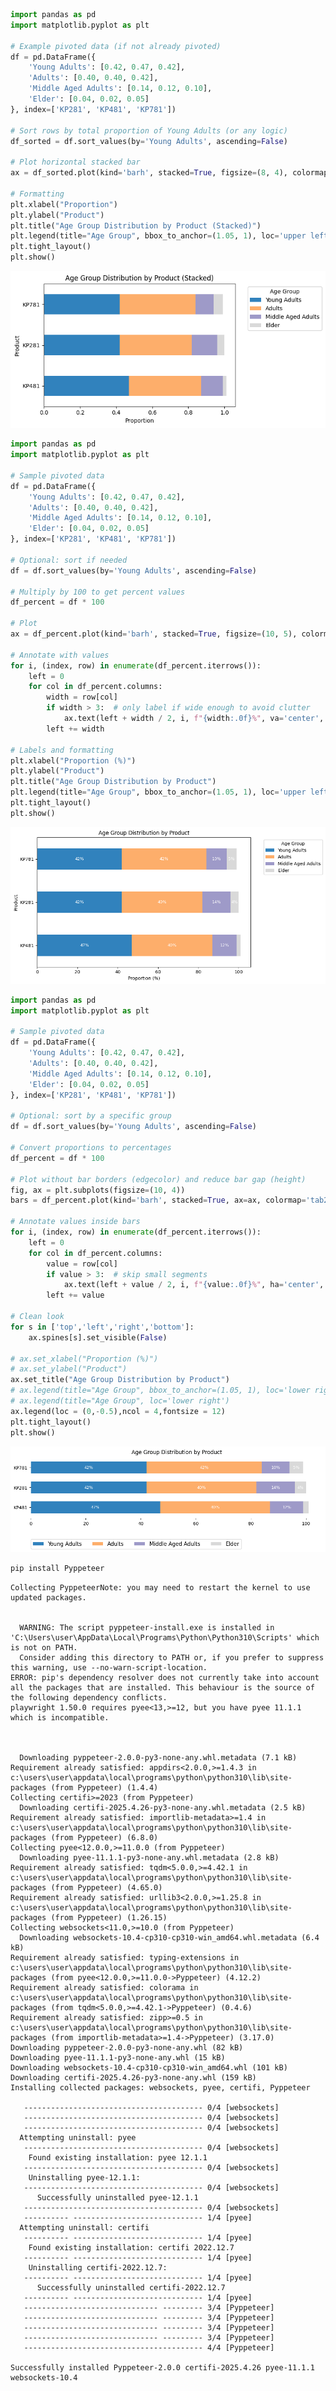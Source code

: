 ```python
import pandas as pd
import matplotlib.pyplot as plt

# Example pivoted data (if not already pivoted)
df = pd.DataFrame({
    'Young Adults': [0.42, 0.47, 0.42],
    'Adults': [0.40, 0.40, 0.42],
    'Middle Aged Adults': [0.14, 0.12, 0.10],
    'Elder': [0.04, 0.02, 0.05]
}, index=['KP281', 'KP481', 'KP781'])

# Sort rows by total proportion of Young Adults (or any logic)
df_sorted = df.sort_values(by='Young Adults', ascending=False)

# Plot horizontal stacked bar
ax = df_sorted.plot(kind='barh', stacked=True, figsize=(8, 4), colormap='tab20c')

# Formatting
plt.xlabel("Proportion")
plt.ylabel("Product")
plt.title("Age Group Distribution by Product (Stacked)")
plt.legend(title="Age Group", bbox_to_anchor=(1.05, 1), loc='upper left')
plt.tight_layout()
plt.show()

```


    
![png](output_0_0.png)
    



```python
import pandas as pd
import matplotlib.pyplot as plt

# Sample pivoted data
df = pd.DataFrame({
    'Young Adults': [0.42, 0.47, 0.42],
    'Adults': [0.40, 0.40, 0.42],
    'Middle Aged Adults': [0.14, 0.12, 0.10],
    'Elder': [0.04, 0.02, 0.05]
}, index=['KP281', 'KP481', 'KP781'])

# Optional: sort if needed
df = df.sort_values(by='Young Adults', ascending=False)

# Multiply by 100 to get percent values
df_percent = df * 100

# Plot
ax = df_percent.plot(kind='barh', stacked=True, figsize=(10, 5), colormap='tab20c')

# Annotate with values
for i, (index, row) in enumerate(df_percent.iterrows()):
    left = 0
    for col in df_percent.columns:
        width = row[col]
        if width > 3:  # only label if wide enough to avoid clutter
            ax.text(left + width / 2, i, f"{width:.0f}%", va='center', ha='center', color='white', fontsize=9)
        left += width

# Labels and formatting
plt.xlabel("Proportion (%)")
plt.ylabel("Product")
plt.title("Age Group Distribution by Product")
plt.legend(title="Age Group", bbox_to_anchor=(1.05, 1), loc='upper left')
plt.tight_layout()
plt.show()

```


    
![png](output_1_0.png)
    



```python
import pandas as pd
import matplotlib.pyplot as plt

# Sample pivoted data
df = pd.DataFrame({
    'Young Adults': [0.42, 0.47, 0.42],
    'Adults': [0.40, 0.40, 0.42],
    'Middle Aged Adults': [0.14, 0.12, 0.10],
    'Elder': [0.04, 0.02, 0.05]
}, index=['KP281', 'KP481', 'KP781'])

# Optional: sort by a specific group
df = df.sort_values(by='Young Adults', ascending=False)

# Convert proportions to percentages
df_percent = df * 100

# Plot without bar borders (edgecolor) and reduce bar gap (height)
fig, ax = plt.subplots(figsize=(10, 4))
bars = df_percent.plot(kind='barh', stacked=True, ax=ax, colormap='tab20c', edgecolor='none', width=0.6)

# Annotate values inside bars
for i, (index, row) in enumerate(df_percent.iterrows()):
    left = 0
    for col in df_percent.columns:
        value = row[col]
        if value > 3:  # skip small segments
            ax.text(left + value / 2, i, f"{value:.0f}%", ha='center', va='center', color='white', fontsize=9)
        left += value

# Clean look
for s in ['top','left','right','bottom']:
    ax.spines[s].set_visible(False)

# ax.set_xlabel("Proportion (%)")
# ax.set_ylabel("Product")
ax.set_title("Age Group Distribution by Product")
# ax.legend(title="Age Group", bbox_to_anchor=(1.05, 1), loc='lower right')
# ax.legend(title="Age Group", loc='lower right')
ax.legend(loc = (0,-0.5),ncol = 4,fontsize = 12)
plt.tight_layout()
plt.show()

```


    
![png](output_2_0.png)
    



```python
pip install Pyppeteer 
```

    Collecting PyppeteerNote: you may need to restart the kernel to use updated packages.
    

      WARNING: The script pyppeteer-install.exe is installed in 'C:\Users\user\AppData\Local\Programs\Python\Python310\Scripts' which is not on PATH.
      Consider adding this directory to PATH or, if you prefer to suppress this warning, use --no-warn-script-location.
    ERROR: pip's dependency resolver does not currently take into account all the packages that are installed. This behaviour is the source of the following dependency conflicts.
    playwright 1.50.0 requires pyee<13,>=12, but you have pyee 11.1.1 which is incompatible.
    

    
      Downloading pyppeteer-2.0.0-py3-none-any.whl.metadata (7.1 kB)
    Requirement already satisfied: appdirs<2.0.0,>=1.4.3 in c:\users\user\appdata\local\programs\python\python310\lib\site-packages (from Pyppeteer) (1.4.4)
    Collecting certifi>=2023 (from Pyppeteer)
      Downloading certifi-2025.4.26-py3-none-any.whl.metadata (2.5 kB)
    Requirement already satisfied: importlib-metadata>=1.4 in c:\users\user\appdata\local\programs\python\python310\lib\site-packages (from Pyppeteer) (6.8.0)
    Collecting pyee<12.0.0,>=11.0.0 (from Pyppeteer)
      Downloading pyee-11.1.1-py3-none-any.whl.metadata (2.8 kB)
    Requirement already satisfied: tqdm<5.0.0,>=4.42.1 in c:\users\user\appdata\local\programs\python\python310\lib\site-packages (from Pyppeteer) (4.65.0)
    Requirement already satisfied: urllib3<2.0.0,>=1.25.8 in c:\users\user\appdata\local\programs\python\python310\lib\site-packages (from Pyppeteer) (1.26.15)
    Collecting websockets<11.0,>=10.0 (from Pyppeteer)
      Downloading websockets-10.4-cp310-cp310-win_amd64.whl.metadata (6.4 kB)
    Requirement already satisfied: typing-extensions in c:\users\user\appdata\local\programs\python\python310\lib\site-packages (from pyee<12.0.0,>=11.0.0->Pyppeteer) (4.12.2)
    Requirement already satisfied: colorama in c:\users\user\appdata\local\programs\python\python310\lib\site-packages (from tqdm<5.0.0,>=4.42.1->Pyppeteer) (0.4.6)
    Requirement already satisfied: zipp>=0.5 in c:\users\user\appdata\local\programs\python\python310\lib\site-packages (from importlib-metadata>=1.4->Pyppeteer) (3.17.0)
    Downloading pyppeteer-2.0.0-py3-none-any.whl (82 kB)
    Downloading pyee-11.1.1-py3-none-any.whl (15 kB)
    Downloading websockets-10.4-cp310-cp310-win_amd64.whl (101 kB)
    Downloading certifi-2025.4.26-py3-none-any.whl (159 kB)
    Installing collected packages: websockets, pyee, certifi, Pyppeteer
    
       ---------------------------------------- 0/4 [websockets]
       ---------------------------------------- 0/4 [websockets]
       ---------------------------------------- 0/4 [websockets]
      Attempting uninstall: pyee
       ---------------------------------------- 0/4 [websockets]
        Found existing installation: pyee 12.1.1
       ---------------------------------------- 0/4 [websockets]
        Uninstalling pyee-12.1.1:
       ---------------------------------------- 0/4 [websockets]
          Successfully uninstalled pyee-12.1.1
       ---------------------------------------- 0/4 [websockets]
       ---------- ----------------------------- 1/4 [pyee]
      Attempting uninstall: certifi
       ---------- ----------------------------- 1/4 [pyee]
        Found existing installation: certifi 2022.12.7
       ---------- ----------------------------- 1/4 [pyee]
        Uninstalling certifi-2022.12.7:
       ---------- ----------------------------- 1/4 [pyee]
          Successfully uninstalled certifi-2022.12.7
       ---------- ----------------------------- 1/4 [pyee]
       ------------------------------ --------- 3/4 [Pyppeteer]
       ------------------------------ --------- 3/4 [Pyppeteer]
       ------------------------------ --------- 3/4 [Pyppeteer]
       ------------------------------ --------- 3/4 [Pyppeteer]
       ---------------------------------------- 4/4 [Pyppeteer]
    
    Successfully installed Pyppeteer-2.0.0 certifi-2025.4.26 pyee-11.1.1 websockets-10.4
    


```python

```

